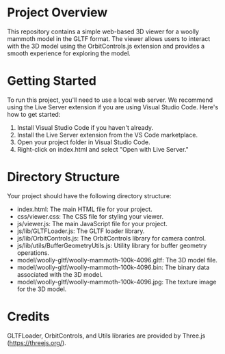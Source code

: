 # Project Overview
This repository contains a simple web-based 3D viewer for a woolly mammoth model in the GLTF format. The viewer allows users to interact with the 3D model using the OrbitControls.js extension and provides a smooth experience for exploring the model.

# Getting Started
To run this project, you'll need to use a local web server. We recommend using the Live Server extension if you are using Visual Studio Code. Here's how to get started:

1. Install Visual Studio Code if you haven't already.
2. Install the Live Server extension from the VS Code marketplace.
3. Open your project folder in Visual Studio Code.
4. Right-click on index.html and select "Open with Live Server."

# Directory Structure
Your project should have the following directory structure:

- index.html: The main HTML file for your project.
- css/viewer.css: The CSS file for styling your viewer.
- js/viewer.js: The main JavaScript file for your project.
- js/lib/GLTFLoader.js: The GLTF loader library.
- js/lib/OrbitControls.js: The OrbitControls library for camera control.
- js/lib/utils/BufferGeometryUtils.js: Utility library for buffer geometry operations.
- model/woolly-gltf/woolly-mammoth-100k-4096.gltf: The 3D model file.
- model/woolly-gltf/woolly-mammoth-100k-4096.bin: The binary data associated with the 3D model.
- model/woolly-gltf/woolly-mammoth-100k-4096.jpg: The texture image for the 3D model.

# Credits
GLTFLoader, OrbitControls, and Utils libraries are provided by Three.js (https://threejs.org/).
